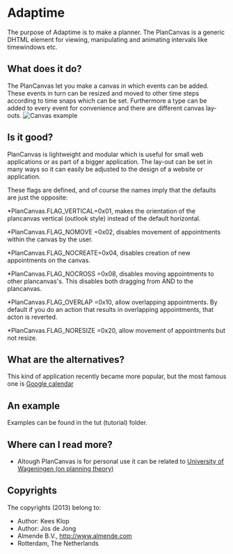 <!-- Uses markdown syntax for neat display at github -->

# Adaptime
The purpose of Adaptime is to make a planner. The PlanCanvas is a generic DHTML element for viewing, manipulating and animating intervals like timewindows etc.

## What does it do?
The PlanCanvas let you make a canvas in which events can be added. These events in turn can be resized and moved to other time steps according to time snaps which can be set. Furthermore a type can be added to every event for convenience and there are different canvas lay-outs.
![Canvas example](https://raw.github.com/NASTYJJ/Adaptime/507a7358dd70c2ce783ee1b5223f604af930f4b4/canvas.png "Example of a simple canvas (grey) with events (orange)")

## Is it good?
PlanCanvas is lightweight and modular which is useful for small web applications or as part of a bigger application. The lay-out can be set in many ways so it can easily be adjusted to the design of a website or application.

These flags are defined, and of course the names imply that the defaults are just the opposite:

*PlanCanvas.FLAG_VERTICAL=0x01, makes the orientation of the plancanvas vertical (outlook style) instead of the default horizontal.

*PlanCanvas.FLAG_NOMOVE =0x02, disables movement of appointments within the canvas by the user.

*PlanCanvas.FLAG_NOCREATE=0x04, disables creation of new appointments on the canvas.

*PlanCanvas.FLAG_NOCROSS =0x08, disables moving appointments to other plancanvas's. This disables both dragging from AND to the plancanvas.

*PlanCanvas.FLAG_OVERLAP =0x10, allow overlapping appointments. By default if you do an action that results in overlapping appointments, that acton is reverted.

*PlanCanvas.FLAG_NORESIZE =0x20, allow movement of appointments but not resize.

## What are the alternatives?
This kind of application recently became more popular, but the most famous one is
[Google calendar](http://en.wikipedia.org/wiki/Google_Calendar)

## An example
Examples can be found in the tut (tutorial) folder.

## Where can I read more?
* Altough PlanCanvas is for personal use it can be related to [University of Wageningen (on planning theory)](http://library.wur.nl/WebQuery/clc/362181)

## Copyrights
The copyrights (2013) belong to:

- Author: Kees Klop
- Author: Jos de Jong
- Almende B.V., http://www.almende.com
- Rotterdam, The Netherlands

